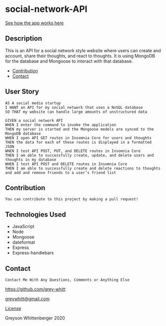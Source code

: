 # social-network-API
[See how the app works here](https://youtu.be/dyOQDiptQ9s)

## Description
This is an API for a social network style website where users can create and account, share their thoughts, and react to thoughts. It is using MongoDB for the database and Mongoose to interact with that database.

* [Contribution](#Contribution)
* [Contact](#Contact)

## User Story

```
AS A social media startup
I WANT an API for my social network that uses a NoSQL database
SO THAT my website can handle large amounts of unstructured data

GIVEN a social network API
WHEN I enter the command to invoke the application
THEN my server is started and the Mongoose models are synced to the MongoDB database
WHEN I open API GET routes in Insomnia Core for users and thoughts
THEN the data for each of these routes is displayed in a formatted JSON
WHEN I test API POST, PUT, and DELETE routes in Insomnia Core
THEN I am able to successfully create, update, and delete users and thoughts in my database
WHEN I test API POST and DELETE routes in Insomnia Core
THEN I am able to successfully create and delete reactions to thoughts and add and remove friends to a user’s friend list
```

## Contribution
    You can contribute to this project by making a pull request!


## Technologies Used
- JavaScript
- Node
- Mongoose
- dateformat
- Express
- Express-handlebars

## Contact
    Contact Me With Any Questions, Comments or Anything Else
https://github.com/grey-whitt

greywhitt@gmail.com


[License](https://www.contributor-covenant.org/)

Greyson Whittenberger 2020
